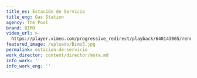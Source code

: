 ```yaml
---
title_es: Estación de Servicio
title_eng: Gas Station
agency: The Pool
brand: BIMO
video_url: >-
  https://player.vimeo.com/progressive_redirect/playback/640143065/rendition/1080p/file.mp4?loc=external&log_user=0&signature=f165c880fd81d3477cc98fe8977cbcdd4c90a52c53c77bb60ab269ff43691a33
featured_image: /uploads/Bimo3.jpg
permalink: estacion-de-servicio
work_director: content/director/mora.md
info_work: ''
info_work_eng: ''
---
```


